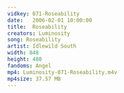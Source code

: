 ```yaml
---
vidkey: 071-Roseability
date:   2006-02-01 10:00:00
title:  Roseability
creators: Luminosity
song: Roseability
artist: Idlewild South
width: 848
height: 480
fandoms: Angel
mp4: Luminosity-071-Roseability.m4v
mp4size: 37.57 MB
---
```


  <div>
  
  </div>
  